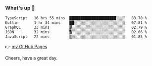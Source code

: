 ### What's up 👋

<!--START_SECTION:waka-->

```txt
TypeScript   16 hrs 55 mins  █████████████████████░░░░   83.70 %
Kotlin       1 hr 34 mins    ██░░░░░░░░░░░░░░░░░░░░░░░   07.81 %
GraphQL      33 mins         ▓░░░░░░░░░░░░░░░░░░░░░░░░   02.79 %
JSON         32 mins         ▓░░░░░░░░░░░░░░░░░░░░░░░░   02.66 %
JavaScript   22 mins         ▒░░░░░░░░░░░░░░░░░░░░░░░░   01.85 %
```

<!--END_SECTION:waka-->

👉 [my GitHub Pages](https://ykzhukian.github.io)

Cheers, have a great day.

